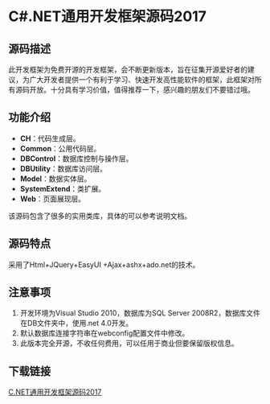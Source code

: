 # C#.NET通用开发框架源码2017

## 源码描述
此开发框架为免费开源的开发框架，会不断更新版本，旨在征集开源爱好者的建议，为广大开发者提供一个有利于学习、快速开发高性能软件的框架，此框架对所有源码开放。十分具有学习价值，值得推荐一下，感兴趣的朋友们不要错过哦。

## 功能介绍
- **CH**：代码生成层。
- **Common**：公用代码层。
- **DBControl**：数据库控制与操作层。
- **DBUtility**：数据库访问层。
- **Model**：数据实体层。
- **SystemExtend**：类扩展。
- **Web**：页面展现层。

该源码包含了很多的实用类库，具体的可以参考说明文档。

## 源码特点
采用了Html+JQuery+EasyUI +Ajax+ashx+ado.net的技术。

## 注意事项
1. 开发环境为Visual Studio 2010，数据库为SQL Server 2008R2，数据库文件在DB文件夹中，使用.net 4.0开发。
2. 默认数据库连接字符串在webconfig配置文件中修改。
3. 此版本完全开源，不收任何费用，可以任用于商业但要保留版权信息。

## 下载链接

[C.NET通用开发框架源码2017](https://pan.quark.cn/s/09ba35cfea24)